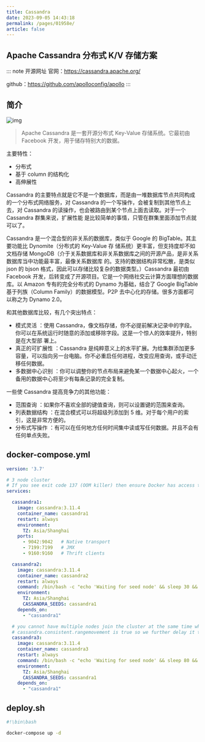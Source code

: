 ```yaml
---
title: Cassandra
date: 2023-09-05 14:43:18
permalink: /pages/01958e/
article: false
---
```


## Apache Cassandra 分布式 K/V 存储方案

::: note 开源网址
官网：https://cassandra.apache.org/

github：https://github.com/apolloconfig/apollo
:::

## 简介

![img](/img/docker/cassandra.svg)

> Apache Cassandra 是一套开源分布式 Key-Value 存储系统。它最初由 Facebook 开发，用于储存特别大的数据。



主要特性：

- 分布式
- 基于 column 的结构化
- 高伸展性

Cassandra 的主要特点就是它不是一个数据库，而是由一堆数据库节点共同构成的一个分布式网络服务，对 Cassandra 的一个写操作，会被复制到其他节点上去，对 Cassandra 的读操作，也会被路由到某个节点上面去读取。对于一个 Cassandra 群集来说，扩展性能 是比较简单的事情，只管在群集里面添加节点就可以了。

Cassandra 是一个混合型的非关系的数据库，类似于 Google 的 BigTable。其主要功能比 Dynomite（分布式的 Key-Value 存 储系统）更丰富，但支持度却不如文档存储 MongoDB（介于关系数据库和非关系数据库之间的开源产品，是非关系数据库当中功能最丰富，最像关系数据库 的。支持的数据结构非常松散，是类似 json 的 bjson 格式，因此可以存储比较复杂的数据类型。）Cassandra 最初由 Facebook 开发，后转变成了开源项目。它是一个网络社交云计算方面理想的数据库。以 Amazon 专有的完全分布式的 Dynamo 为基础，结合了 Google BigTable 基于列族（Column Family）的数据模型。P2P 去中心化的存储。很多方面都可以称之为 Dynamo 2.0。

和其他数据库比较，有几个突出特点：

- 模式灵活 ：使用 Cassandra，像文档存储，你不必提前解决记录中的字段。你可以在系统运行时随意的添加或移除字段。这是一个惊人的效率提升，特别是在大型部 署上。
- 真正的可扩展性 ：Cassandra 是纯粹意义上的水平扩展。为给集群添加更多容量，可以指向另一台电脑。你不必重启任何进程，改变应用查询，或手动迁移任何数据。
- 多数据中心识别 ：你可以调整你的节点布局来避免某一个数据中心起火，一个备用的数据中心将至少有每条记录的完全复制。

一些使 Cassandra 提高竞争力的其他功能：

- 范围查询 ：如果你不喜欢全部的键值查询，则可以设置键的范围来查询。
- 列表数据结构 ：在混合模式可以将超级列添加到 5 维。对于每个用户的索引，这是非常方便的。
- 分布式写操作 ：有可以在任何地方任何时间集中读或写任何数据。并且不会有任何单点失败。

## docker-compose.yml

```yaml
version: '3.7'

# 3 node cluster
# If you see exit code 137 (OOM killer) then ensure Docker has access to more resources
services:

  cassandra1:
    image: cassandra:3.11.4
    container_name: cassandra1
    restart: always
    environment:
      TZ: Asia/Shanghai
    ports:
      - 9042:9042   # Native transport
      - 7199:7199   # JMX
      - 9160:9160   # Thrift clients

  cassandra2:
    image: cassandra:3.11.4
    container_name: cassandra2
    restart: always
    command: /bin/bash -c "echo 'Waiting for seed node' && sleep 30 && /docker-entrypoint.sh cassandra -f"
    environment:
      TZ: Asia/Shanghai
      CASSANDRA_SEEDS: cassandra1
    depends_on:
      - "cassandra1"

  # you cannot have multiple nodes join the cluster at the same time when
  # cassandra.consistent.rangemovement is true so we further delay it to give it time to stabilize
  cassandra3:
    image: cassandra:3.11.4
    container_name: cassandra3
    restart: always
    command: /bin/bash -c "echo 'Waiting for seed node' && sleep 80 && /docker-entrypoint.sh cassandra -f"
    environment:
      TZ: Asia/Shanghai
      CASSANDRA_SEEDS: cassandra1
    depends_on:
      - "cassandra1"
```

## deploy.sh
``` sh
#!\bin\bash

docker-compose up -d
```